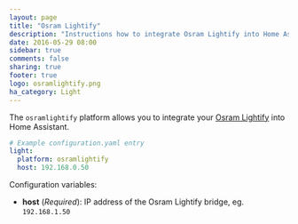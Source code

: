 ```yaml
---
layout: page
title: "Osram Lightify"
description: "Instructions how to integrate Osram Lightify into Home Assistant."
date: 2016-05-29 08:00
sidebar: true
comments: false
sharing: true
footer: true
logo: osramlightify.png
ha_category: Light
---
```


The `osramlightify` platform allows you to integrate your [Osram Lightify](http://www.osram.com/osram_com/products/led-technology/lightify/index.jsp) into Home Assistant.

```yaml
# Example configuration.yaml entry
light:
  platform: osramlightify
  host: 192.168.0.50
```
Configuration variables:

- **host** (*Required*): IP address of the Osram Lightify bridge, eg. `192.168.1.50`

